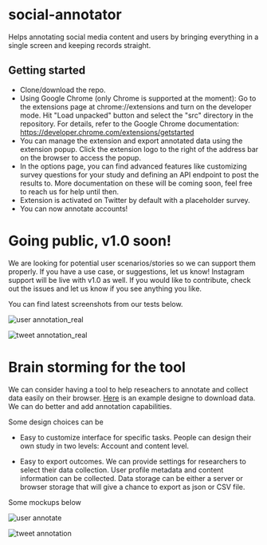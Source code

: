 # social-annotator
Helps annotating social media content and users by bringing everything in a single screen and keeping records straight.

## Getting started
* Clone/download the repo.
* Using Google Chrome (only Chrome is supported at the moment): Go to the extensions page at chrome://extensions and turn on the developer mode. Hit "Load unpacked" button and select the "src" directory in the repository. For details, refer to the Google Chrome documentation:
https://developer.chrome.com/extensions/getstarted
* You can manage the extension and export annotated data using the extension popup. Click the extension logo to the right of the address bar on the browser to access the popup.
* In the options page, you can find advanced features like customizing survey questions for your study and defining an API endpoint to post the results to. More documentation on these will be coming soon, feel free to reach us for help until then.
* Extension is activated on Twitter by default with a placeholder survey.  
* You can now annotate accounts!


# Going public, v1.0 soon!
We are looking for potential user scenarios/stories so we can support them properly. If you have a use case, or suggestions, let us know!
Instagram support will be live with v1.0 as well.
If you would like to contribute, check out the issues and let us know if you see anything you like.

You can find latest screenshots from our tests below.

![user annotation_real](https://github.com/uluturki/twitter_annotate/blob/master/docs/img/content-annotator_tweet_survey_example.png)

![tweet annotation_real](https://github.com/uluturki/twitter_annotate/blob/master/docs/img/content-annotator_user_survey_example.png)


# Brain storming for the tool

We can consider having a tool to help reseachers to annotate and collect data easily on their browser. [Here](https://chrome.google.com/webstore/detail/twlets-twitter-to-excel/glmadnnfibhnhgboophnodnhbjdogiec) is an example designe to download data. We can do better and add annotation capabilities.

Some design choices can be

- Easy to customize interface for specific tasks. People can design their own study in two levels: Account and content level. 

- Easy to export outcomes. We can provide settings for researchers to select their data collection. User profile metadata and content information can be collected. Data storage can be either a server or browser storage that will give a chance to export as json or CSV file.

Some mockups below

![user annotate](https://github.com/uluturki/twitter_annotate/blob/master/docs/img/user-annotation.png)

![tweet annotation](https://github.com/uluturki/twitter_annotate/blob/master/docs/img/tweet-annotation.png)

